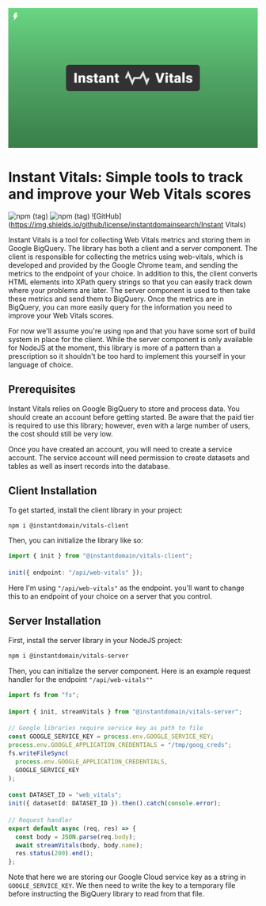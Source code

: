![Cover logo](./cover.svg)

# Instant Vitals: Simple tools to track and improve your Web Vitals scores

![npm (tag)](https://img.shields.io/npm/v/@instantdomain/vitals-client/latest?label=%40instantdomain%2Fvitals-client)
![npm (tag)](https://img.shields.io/npm/v/@instantdomain/vitals-server/latest?label=%40instantdomain%2Fvitals-server)
![GitHub](https://img.shields.io/github/license/instantdomainsearch/Instant Vitals)

Instant Vitals is a tool for collecting Web Vitals metrics and storing them in Google BigQuery. The library has both a client and a server component. The client is responsible for collecting the metrics using web-vitals, which is developed and provided by the Google Chrome team, and sending the metrics to the endpoint of your choice. In addition to this, the client converts HTML elements into XPath query strings so that you can easily track down where your problems are later. The server component is used to then take these metrics and send them to BigQuery. Once the metrics are in BigQuery, you can more easily query for the information you need to improve your Web Vitals scores.

For now we'll assume you're using `npm` and that you have some sort of build system in place for the client. While the server component is only available for NodeJS at the moment, this library is more of a pattern than a prescription so it shouldn't be too hard to implement this yourself in your language of choice.

## Prerequisites

Instant Vitals relies on Google BigQuery to store and process data. You should create an account before getting started. Be aware that the paid tier is required to use this library; however, even with a large number of users, the cost should still be very low.

Once you have created an account, you will need to create a service account. The service account will need permission to create datasets and tables as well as insert records into the database.

## Client Installation

To get started, install the client library in your project:

```sh
npm i @instantdomain/vitals-client
```

Then, you can initialize the library like so:

```typescript
import { init } from "@instantdomain/vitals-client";

init({ endpoint: "/api/web-vitals" });
```

Here I'm using `"/api/web-vitals"` as the endpoint. you'll want to change this to an endpoint of your choice on a server that you control.

## Server Installation

First, install the server library in your NodeJS project:

```sh
npm i @instantdomain/vitals-server
```

Then, you can initialize the server component. Here is an example request handler for the endpoint `"/api/web-vitals""`

```typescript
import fs from "fs";

import { init, streamVitals } from "@instantdomain/vitals-server";

// Google libraries require service key as path to file
const GOOGLE_SERVICE_KEY = process.env.GOOGLE_SERVICE_KEY;
process.env.GOOGLE_APPLICATION_CREDENTIALS = "/tmp/goog_creds";
fs.writeFileSync(
  process.env.GOOGLE_APPLICATION_CREDENTIALS,
  GOOGLE_SERVICE_KEY
);

const DATASET_ID = "web_vitals";
init({ datasetId: DATASET_ID }).then().catch(console.error);

// Request handler
export default async (req, res) => {
  const body = JSON.parse(req.body);
  await streamVitals(body, body.name);
  res.status(200).end();
};
```

Note that here we are storing our Google Cloud service key as a string in `GOOGLE_SERVICE_KEY`. We then need to write the key to a temporary file before instructing the BigQuery library to read from that file.
